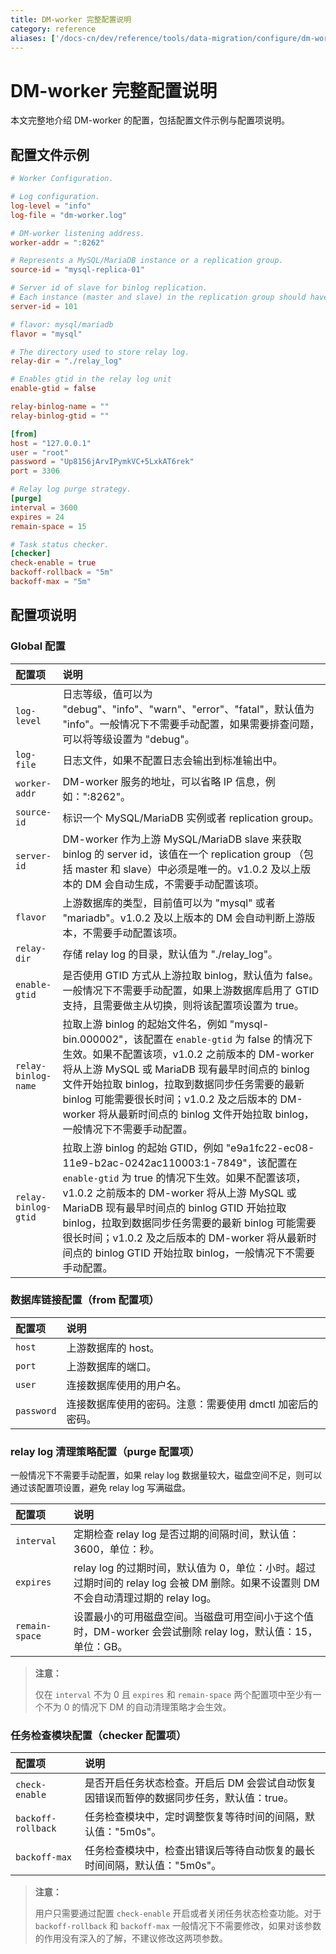 ```yaml
---
title: DM-worker 完整配置说明
category: reference
aliases: ['/docs-cn/dev/reference/tools/data-migration/configure/dm-worker-configuration-file-full/','/docs-cn/v3.1/reference/tools/data-migration/configure/dm-worker-configuration-file-full/','/docs-cn/stable/reference/tools/data-migration/configure/dm-worker-configuration-file-full/','/docs-cn/v2.1/reference/tools/data-migration/configure/dm-worker-configuration-file-full/']
---
```


# DM-worker 完整配置说明

本文完整地介绍 DM-worker 的配置，包括配置文件示例与配置项说明。

## 配置文件示例

```toml
# Worker Configuration.

# Log configuration.
log-level = "info"
log-file = "dm-worker.log"

# DM-worker listening address.
worker-addr = ":8262"

# Represents a MySQL/MariaDB instance or a replication group.
source-id = "mysql-replica-01"

# Server id of slave for binlog replication.
# Each instance (master and slave) in the replication group should have a different server id.
server-id = 101

# flavor: mysql/mariadb
flavor = "mysql"

# The directory used to store relay log.
relay-dir = "./relay_log"

# Enables gtid in the relay log unit
enable-gtid = false

relay-binlog-name = ""
relay-binlog-gtid = ""

[from]
host = "127.0.0.1"
user = "root"
password = "Up8156jArvIPymkVC+5LxkAT6rek"
port = 3306

# Relay log purge strategy.
[purge]
interval = 3600
expires = 24
remain-space = 15

# Task status checker.
[checker]
check-enable = true
backoff-rollback = "5m"
backoff-max = "5m"
```

## 配置项说明

### Global 配置

| 配置项        | 说明                                    |
| :------------ | :--------------------------------------- |
| `log-level` | 日志等级，值可以为 "debug"、"info"、"warn"、"error"、"fatal"，默认值为 "info"。一般情况下不需要手动配置，如果需要排查问题，可以将等级设置为 "debug"。 |
| `log-file` | 日志文件，如果不配置日志会输出到标准输出中。 |
| `worker-addr` | DM-worker 服务的地址，可以省略 IP 信息，例如：":8262"。 |
| `source-id` | 标识一个 MySQL/MariaDB 实例或者 replication group。 |
| `server-id` | DM-worker 作为上游 MySQL/MariaDB slave 来获取 binlog 的 server id，该值在一个 replication group （包括 master 和 slave）中必须是唯一的。v1.0.2 及以上版本的 DM 会自动生成，不需要手动配置该项。 |
| `flavor` | 上游数据库的类型，目前值可以为 "mysql" 或者 "mariadb"。v1.0.2 及以上版本的 DM 会自动判断上游版本，不需要手动配置该项。 |
| `relay-dir` | 存储 relay log 的目录，默认值为 "./relay_log"。 |
| `enable-gtid` | 是否使用 GTID 方式从上游拉取 binlog，默认值为 false。一般情况下不需要手动配置，如果上游数据库启用了 GTID 支持，且需要做主从切换，则将该配置项设置为 true。 |
| `relay-binlog-name` | 拉取上游 binlog 的起始文件名，例如 "mysql-bin.000002"，该配置在 `enable-gtid` 为 false 的情况下生效。如果不配置该项，v1.0.2 之前版本的 DM-worker 将从上游 MySQL 或 MariaDB 现有最早时间点的 binlog 文件开始拉取 binlog，拉取到数据同步任务需要的最新 binlog 可能需要很长时间；v1.0.2 及之后版本的 DM-worker 将从最新时间点的 binlog 文件开始拉取 binlog，一般情况下不需要手动配置。 |
| `relay-binlog-gtid` | 拉取上游 binlog 的起始 GTID，例如 "e9a1fc22-ec08-11e9-b2ac-0242ac110003:1-7849"，该配置在 `enable-gtid` 为 true 的情况下生效。如果不配置该项，v1.0.2 之前版本的 DM-worker 将从上游 MySQL 或 MariaDB 现有最早时间点的 binlog GTID 开始拉取 binlog，拉取到数据同步任务需要的最新 binlog 可能需要很长时间；v1.0.2 及之后版本的 DM-worker 将从最新时间点的 binlog GTID 开始拉取 binlog，一般情况下不需要手动配置。 |

### 数据库链接配置（from 配置项）

| 配置项        | 说明                                    |
| :------------ | :--------------------------------------- |
| `host` | 上游数据库的 host。 |
| `port` | 上游数据库的端口。 |
| `user` | 连接数据库使用的用户名。 |
| `password` | 连接数据库使用的密码。注意：需要使用 dmctl 加密后的密码。 |

### relay log 清理策略配置（purge 配置项）

一般情况下不需要手动配置，如果 relay log 数据量较大，磁盘空间不足，则可以通过该配置项设置，避免 relay log 写满磁盘。

| 配置项        | 说明                                    |
| :------------ | :--------------------------------------- |
| `interval` | 定期检查 relay log 是否过期的间隔时间，默认值：3600，单位：秒。 |
| `expires` | relay log 的过期时间，默认值为 0，单位：小时。超过过期时间的 relay log 会被 DM 删除。如果不设置则 DM 不会自动清理过期的 relay log。 |
| `remain-space` | 设置最小的可用磁盘空间。当磁盘可用空间小于这个值时，DM-worker 会尝试删除 relay log，默认值：15，单位：GB。 |

> **注意：**
>
> 仅在 `interval` 不为 0 且 `expires` 和 `remain-space` 两个配置项中至少有一个不为 0 的情况下 DM 的自动清理策略才会生效。

### 任务检查模块配置（checker 配置项）

| 配置项        | 说明                                    |
| :------------ | :--------------------------------------- |
| `check-enable` | 是否开启任务状态检查。开启后 DM 会尝试自动恢复因错误而暂停的数据同步任务，默认值：true。 |
| `backoff-rollback` | 任务检查模块中，定时调整恢复等待时间的间隔，默认值："5m0s"。 |
| `backoff-max` | 任务检查模块中，检查出错误后等待自动恢复的最长时间间隔，默认值："5m0s"。 |

> **注意：**
>
> 用户只需要通过配置 `check-enable` 开启或者关闭任务状态检查功能。对于 `backoff-rollback` 和 `backoff-max` 一般情况下不需要修改，如果对该参数的作用没有深入的了解，不建议修改这两项参数。
